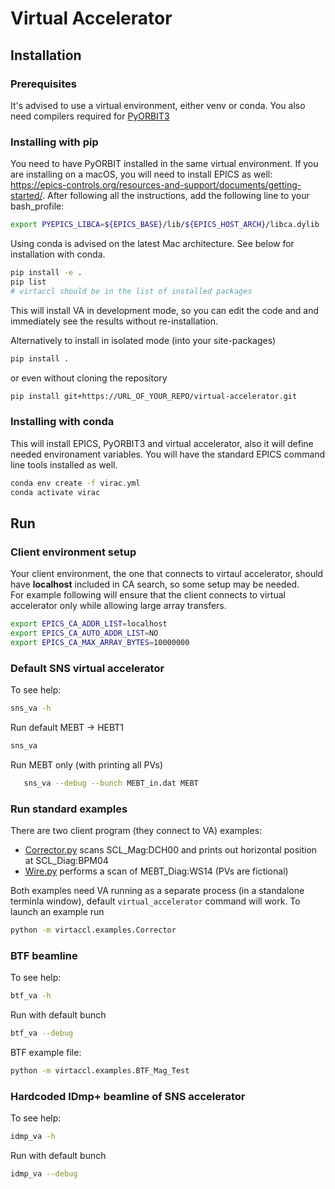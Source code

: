 # Virtual Accelerator

## Installation

### Prerequisites 
It's advised to use a virtual environment, either venv or conda. 
You also need compilers required for [PyORBIT3](https://github.com/PyORBIT-Collaboration/PyORBIT3)

### Installing with pip 
You need to have PyORBIT installed in the same virtual environment.
If you are installing on a macOS, you will need to install EPICS as well: https://epics-controls.org/resources-and-support/documents/getting-started/.
After following all the instructions, add the following line to your bash_profile:
```bash
export PYEPICS_LIBCA=${EPICS_BASE}/lib/${EPICS_HOST_ARCH}/libca.dylib
```
Using conda is advised on the latest Mac architecture. See below for installation with conda.


```bash
pip install -e .
pip list
# virtaccl should be in the list of installed packages
```
This will install VA in development mode, so you can edit the code and and immediately see the results without re-installation.

Alternatively to install in isolated mode (into your site-packages) 
```bash
pip install .
```
or even without cloning the repository

```bash
pip install git+https://URL_OF_YOUR_REPO/virtual-accelerator.git
```

### Installing with conda
This will install EPICS, PyORBIT3 and virtual accelerator, also it will define needed environament variables. You will have the standard EPICS command line tools installed as well.

```bash
conda env create -f virac.yml
conda activate virac
```


## Run

### Client environment setup
Your client environment, the one that connects to virtaul accelerator, should have **localhost**  included in CA search, so some setup may be needed.<br>
For example following will ensure that the client connects to virtual accelerator only while allowing large array transfers.
```bash
export EPICS_CA_ADDR_LIST=localhost
export EPICS_CA_AUTO_ADDR_LIST=NO
export EPICS_CA_MAX_ARRAY_BYTES=10000000
```

### Default SNS virtual accelerator

To see help:
```bash
sns_va -h
```

Run default MEBT -> HEBT1
```bash
sns_va
```

Run MEBT only (with printing all PVs)
```bash
   sns_va --debug --bunch MEBT_in.dat MEBT
```

### Run standard examples 
There are two client program (they connect to VA) examples:
* [Corrector.py](virtaccl/examples/Corrector.py) scans SCL_Mag:DCH00 and prints out horizontal position at SCL_Diag:BPM04 
* [Wire.py](virtaccl/examples/Wire.py) performs a scan of MEBT_Diag:WS14 (PVs are fictional) 

Both examples need VA running as a separate process (in a standalone terminla window), 
default `virtual_accelerator` command will work.
To launch an example run

```bash
python -m virtaccl.examples.Corrector 
```

### BTF beamline

To see help:
```bash
btf_va -h
```

Run with default bunch

```bash
btf_va --debug
```

BTF example file:

```bash
python -m virtaccl.examples.BTF_Mag_Test 
```

### Hardcoded IDmp+ beamline of SNS accelerator

To see help:
```bash
idmp_va -h
```

Run with default bunch

```bash
idmp_va --debug
```


